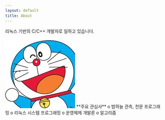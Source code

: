 ```yaml
---
layout: default
title: About
---
```


리눅스 기반의 C/C++ 개발자로 일하고 있습니다.

<img src="/images/about_dora.png" class="right" />
**주요 관심사**
o 밤하늘 관측, 천문 프로그래밍
o 리눅스 시스템 프로그래밍
o 운영체제 개발론
o 알고리즘
